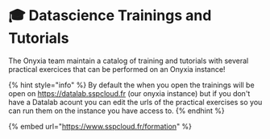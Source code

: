 # 🎓 Datascience Trainings and Tutorials

The Onyxia team maintain a catalog of training and tutorials with several practical exercices that can be performed on an Onyxia instance! &#x20;

{% hint style="info" %}
By default the when you open the trainings will be open on https://datalab.sspcloud.fr (our onyxia instance) but if you don't have a Datalab acount you can edit the urls of the practical exercises so you can run them on the instance you have access to. &#x20;
{% endhint %}

{% embed url="https://www.sspcloud.fr/formation" %}

